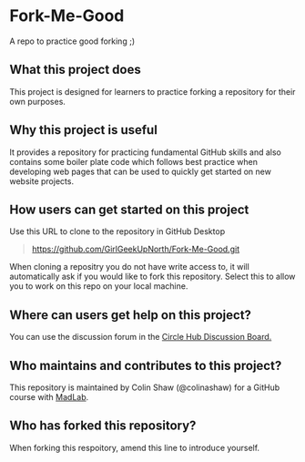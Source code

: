 # Fork-Me-Good
A repo to practice good forking ;)

## What this project does
This project is designed for learners to practice forking a repository for their own purposes. 

## Why this project is useful
It provides a repository for practicing fundamental GitHub skills and also contains some boiler plate code which follows best practice when developing web pages that can be used to quickly get started on new website projects.

## How users can get started on this project
Use this URL to clone to the repository in GitHub Desktop
> https://github.com/GirlGeekUpNorth/Fork-Me-Good.git

When cloning a repositry you do not have write access to, it will automatically ask if you would like to fork this repository. Select this to allow you to work on this repo on your local machine.

## Where can users get help on this project?
You can use the discussion forum in the [Circle Hub Discussion Board.](https://community.madlab.org.uk/c/discussion/)

## Who maintains and contributes to this project?
This repository is maintained by Colin Shaw (@colinashaw) for a GitHub course with [MadLab](https://www.madlab.org.uk/).

## Who has forked this repository?
When forking this respoitory, amend this line to introduce yourself.
